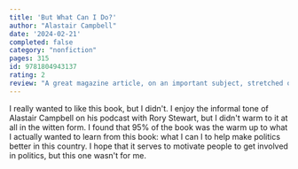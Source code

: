 ```yaml
---
title: 'But What Can I Do?'
author: "Alastair Campbell"
date: '2024-02-21'
completed: false
category: "nonfiction"
pages: 315
id: 9781804943137
rating: 2
review: "A great magazine article, on an important subject, stretched out to make a book."
---
```


I really wanted to like this book, but I didn't. I enjoy the informal tone of Alastair Campbell on his podcast with Rory Stewart, but I didn't warm to it at all in the witten form. I found that 95% of the book was the warm up to what I actually wanted to learn from this book: what I can I to help make politics better in this country. I hope that it serves to motivate people to get involved in politics, but this one wasn't for me.
